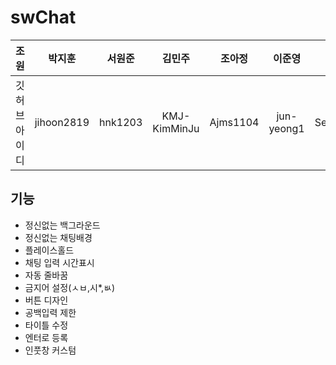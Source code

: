 # swChat

|조원|박지훈|서원준|김민주|조아정|이준영|정성훈|
|:-:|:-:|:-:|:-:|:-:|:-:|:-:|
|깃허브 아이디|jihoon2819|hnk1203|KMJ-KimMinJu|Ajms1104|jun-yeong1|SeongHun0915|


## 기능
- 정신없는 백그라운드
- 정신없는 채팅배경
- 플레이스홀드
- 채팅 입력 시간표시
- 자동 줄바꿈
- 금지어 설정(ㅅㅂ,시*,ㅄ)
- 버튼 디자인
- 공백입력 제한
- 타이틀 수정
- 엔터로 등록
- 인풋창 커스텀

